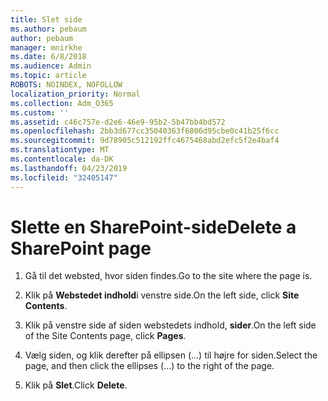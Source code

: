 ```yaml
---
title: Slet side
ms.author: pebaum
author: pebaum
manager: mnirkhe
ms.date: 6/8/2018
ms.audience: Admin
ms.topic: article
ROBOTS: NOINDEX, NOFOLLOW
localization_priority: Normal
ms.collection: Adm_O365
ms.custom: ''
ms.assetid: c46c757e-d2e6-46e9-95b2-5b47bb4bd572
ms.openlocfilehash: 2bb3d677cc35040363f6806d95cbe0c41b25f6cc
ms.sourcegitcommit: 9d78905c512192ffc4675468abd2efc5f2e4baf4
ms.translationtype: MT
ms.contentlocale: da-DK
ms.lasthandoff: 04/23/2019
ms.locfileid: "32405147"
---
```

# <a name="delete-a-sharepoint-page"></a><span data-ttu-id="99e7f-102">Slette en SharePoint-side</span><span class="sxs-lookup"><span data-stu-id="99e7f-102">Delete a SharePoint page</span></span>

1. <span data-ttu-id="99e7f-103">Gå til det websted, hvor siden findes.</span><span class="sxs-lookup"><span data-stu-id="99e7f-103">Go to the site where the page is.</span></span>
    
2. <span data-ttu-id="99e7f-104">Klik på **Webstedet indhold**i venstre side.</span><span class="sxs-lookup"><span data-stu-id="99e7f-104">On the left side, click **Site Contents**.</span></span>
    
3. <span data-ttu-id="99e7f-105">Klik på venstre side af siden webstedets indhold, **sider**.</span><span class="sxs-lookup"><span data-stu-id="99e7f-105">On the left side of the Site Contents page, click **Pages**.</span></span>
    
4. <span data-ttu-id="99e7f-106">Vælg siden, og klik derefter på ellipsen (...) til højre for siden.</span><span class="sxs-lookup"><span data-stu-id="99e7f-106">Select the page, and then click the ellipses (...) to the right of the page.</span></span>
    
5. <span data-ttu-id="99e7f-107">Klik på **Slet**.</span><span class="sxs-lookup"><span data-stu-id="99e7f-107">Click **Delete**.</span></span>
    

